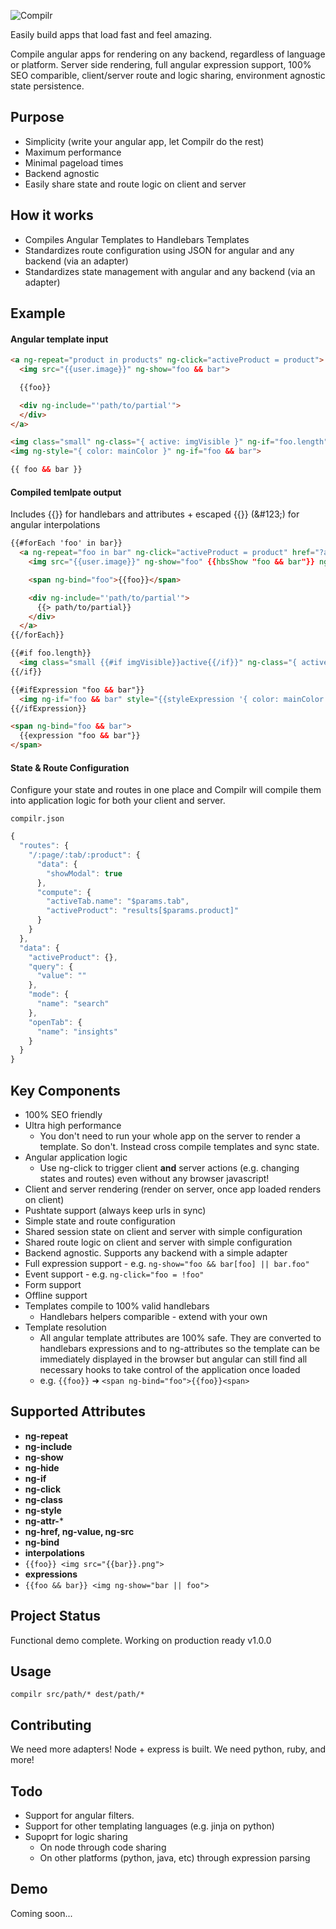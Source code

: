 ![Compilr](http://i.imgur.com/sgvfBB7.png)

Easily build apps that load fast and feel amazing.

Compile angular apps for rendering on any backend, regardless of language or platform.
Server side rendering, full angular expression support, 100% SEO comparible,
client/server route and logic sharing, environment agnostic state persistence.


## Purpose
* Simplicity (write your angular app, let Compilr do the rest)
* Maximum performance
* Minimal pageload times
* Backend agnostic
* Easily share state and route logic on client and server


## How it works
* Compiles Angular Templates to Handlebars Templates
* Standardizes route configuration using JSON for angular and any backend (via an adapter)
* Standardizes state management with angular and any backend (via an adapter)


## Example

#### Angular template input
```html
<a ng-repeat="product in products" ng-click="activeProduct = product">
  <img src="{{user.image}}" ng-show="foo && bar">

  {{foo}}

  <div ng-include="'path/to/partial'">
  </div>
</a>

<img class="small" ng-class="{ active: imgVisible }" ng-if="foo.length">
<img ng-style="{ color: mainColor }" ng-if="foo && bar">

{{ foo && bar }}
```

#### Compiled temlpate output
Includes {{}} for handlebars and attributes + escaped {{}} (&amp;#123;) for angular interpolations
```html
{{#forEach 'foo' in bar}}
  <a ng-repeat="foo in bar" ng-click="activeProduct = product" href="?action=activeProduct%3Dproduct">
    <img src="{{user.image}}" ng-show="foo" {{hbsShow "foo && bar"}} ng-attr-src="&#123;&#123;user.image&#125;&#125;">

    <span ng-bind="foo">{{foo}}</span>

    <div ng-include="'path/to/partial'">
      {{> path/to/partial}}
    </div>
  </a>
{{/forEach}}

{{#if foo.length}}
  <img class="small {{#if imgVisible}}active{{/if}}" ng-class="{ active: imgVisible }" ng-if="foo.length">
{{/if}}

{{#ifExpression "foo && bar"}}
  <img ng-if="foo && bar" style="{{styleExpression '{ color: mainColor }'}}">
{{/ifExpression}}

<span ng-bind="foo && bar">
  {{expression "foo && bar"}}
</span>
```

#### State & Route Configuration
Configure your state and routes in one place and Compilr
will compile them into application logic for both your client and server.

`compilr.json`

```javascript
{
  "routes": {
    "/:page/:tab/:product": {
      "data": {
        "showModal": true
      },
      "compute": {
        "activeTab.name": "$params.tab",
        "activeProduct": "results[$params.product]"
      }
    }
  },
  "data": {
    "activeProduct": {},
    "query": {
      "value": ""
    },
    "mode": {
      "name": "search"
    },
    "openTab": {
      "name": "insights"
    }
  }
}
```


## Key Components
* 100% SEO friendly
* Ultra high performance
  * You don't need to run your whole app on the server to render a template. So don't.
    Instead cross compile templates and sync state.
* Angular application logic
  * Use ng-click to trigger client __and__ server actions
  (e.g. changing states and routes) even without any browser javascript!
* Client and server rendering (render on server, once app loaded renders on client)
* Pushtate support (always keep urls in sync)
* Simple state and route configuration
* Shared session state on client and server with simple configuration
* Shared route logic on client and server with simple configuration
* Backend agnostic. Supports any backend with a simple adapter
* Full expression support - e.g. `ng-show="foo && bar[foo] || bar.foo"`
* Event support - e.g. `ng-click="foo = !foo"`
* Form support
* Offline support
* Templates compile to 100% valid handlebars
  * Handlebars helpers comparible - extend with your own
* Template resolution
  * All angular template attributes are 100% safe. They are converted
    to handlebars expressions and to ng-attributes so the template
    can be immediately displayed in the browser but angular can still
    find all necessary hooks to take control of the application once loaded
  * e.g. `{{foo}}` ➜ `<span ng-bind="foo">{{foo}}<span>`


## Supported Attributes
* **ng-repeat**
* **ng-include**
* **ng-show**
* **ng-hide**
* **ng-if**
* **ng-click**
* **ng-class**
* **ng-style**
* **ng-attr-***
* **ng-href, ng-value, ng-src**
* **ng-bind**
* **interpolations**
 * `{{foo}} <img src="{{bar}}.png">`
* **expressions**
 * `{{foo && bar}} <img ng-show="bar || foo">`


## Project Status
Functional demo complete. Working on production ready v1.0.0


## Usage
`compilr src/path/* dest/path/*`


## Contributing
We need more adapters! Node + express is built. We need python, ruby, and more!


## Todo
* Support for angular filters.
* Support for other templating languages (e.g. jinja on python)
* Supoprt for logic sharing
  * On node through code sharing
  * On other platforms (python, java, etc) through expression parsing


## Demo
Coming soon...
